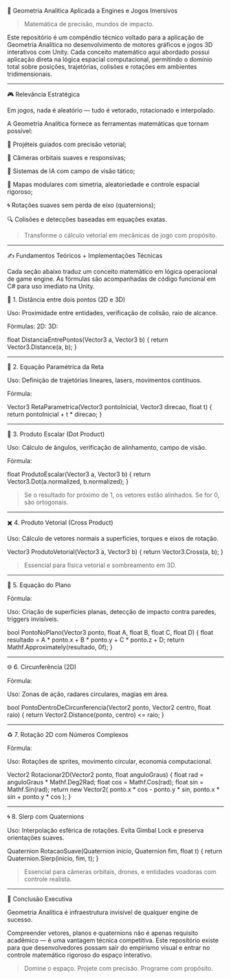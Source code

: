 🧠 Geometria Analítica Aplicada a Engines e Jogos Imersivos

> Matemática de precisão, mundos de impacto.



Este repositório é um compêndio técnico voltado para a aplicação de Geometria Analítica no desenvolvimento de motores gráficos e jogos 3D interativos com Unity. Cada conceito matemático aqui abordado possui aplicação direta na lógica espacial computacional, permitindo o domínio total sobre posições, trajetórias, colisões e rotações em ambientes tridimensionais.


---

🎮 Relevância Estratégica

Em jogos, nada é aleatório — tudo é vetorado, rotacionado e interpolado.

A Geometria Analítica fornece as ferramentas matemáticas que tornam possível:

🎯 Projéteis guiados com precisão vetorial;

🎥 Câmeras orbitais suaves e responsivas;

🧠 Sistemas de IA com campo de visão tático;

🧱 Mapas modulares com simetria, aleatoriedade e controle espacial rigoroso;

🌀 Rotações suaves sem perda de eixo (quaternions);

🔍 Colisões e detecções baseadas em equações exatas.


> Transforme o cálculo vetorial em mecânicas de jogo com propósito.




---

✍️ Fundamentos Teóricos + Implementações Técnicas

Cada seção abaixo traduz um conceito matemático em lógica operacional de game engine. As fórmulas são acompanhadas de código funcional em C# para uso imediato na Unity.

📏 1. Distância entre dois pontos (2D e 3D)

Uso: Proximidade entre entidades, verificação de colisão, raio de alcance.

Fórmulas:
2D: 
3D: 

float DistanciaEntrePontos(Vector3 a, Vector3 b)
{
    return Vector3.Distance(a, b);
}


---

🧭 2. Equação Paramétrica da Reta

Uso: Definição de trajetórias lineares, lasers, movimentos contínuos.

Fórmula: 

Vector3 RetaParametrica(Vector3 pontoInicial, Vector3 direcao, float t)
{
    return pontoInicial + t * direcao;
}


---

🔄 3. Produto Escalar (Dot Product)

Uso: Cálculo de ângulos, verificação de alinhamento, campo de visão.

Fórmula: 

float ProdutoEscalar(Vector3 a, Vector3 b)
{
    return Vector3.Dot(a.normalized, b.normalized);
}

> Se o resultado for próximo de 1, os vetores estão alinhados. Se for 0, são ortogonais.




---

✖️ 4. Produto Vetorial (Cross Product)

Uso: Cálculo de vetores normais a superfícies, torques e eixos de rotação.

Vector3 ProdutoVetorial(Vector3 a, Vector3 b)
{
    return Vector3.Cross(a, b);
}

> Essencial para física vetorial e sombreamento em 3D.




---

🧾 5. Equação do Plano

Fórmula: 

Uso: Criação de superfícies planas, detecção de impacto contra paredes, triggers invisíveis.

bool PontoNoPlano(Vector3 ponto, float A, float B, float C, float D)
{
    float resultado = A * ponto.x + B * ponto.y + C * ponto.z + D;
    return Mathf.Approximately(resultado, 0f);
}


---

🌐 6. Circunferência (2D)

Fórmula: 

Uso: Zonas de ação, radares circulares, magias em área.

bool PontoDentroDeCircunferencia(Vector2 ponto, Vector2 centro, float raio)
{
    return Vector2.Distance(ponto, centro) <= raio;
}


---

♻️ 7. Rotação 2D com Números Complexos

Fórmula: 

Uso: Rotações de sprites, movimento circular, economia computacional.

Vector2 Rotacionar2D(Vector2 ponto, float anguloGraus)
{
    float rad = anguloGraus * Mathf.Deg2Rad;
    float cos = Mathf.Cos(rad);
    float sin = Mathf.Sin(rad);
    return new Vector2(
        ponto.x * cos - ponto.y * sin,
        ponto.x * sin + ponto.y * cos
    );
}


---

🌀 8. Slerp com Quaternions

Uso: Interpolação esférica de rotações. Evita Gimbal Lock e preserva orientações suaves.

Quaternion RotacaoSuave(Quaternion inicio, Quaternion fim, float t)
{
    return Quaternion.Slerp(inicio, fim, t);
}

> Essencial para câmeras orbitais, drones, e entidades voadoras com controle realista.




---

🧠 Conclusão Executiva

Geometria Analítica é infraestrutura invisível de qualquer engine de sucesso.

Compreender vetores, planos e quaternions não é apenas requisito acadêmico — é uma vantagem técnica competitiva. Este repositório existe para que desenvolvedores possam sair do empirismo visual e entrar no controle matemático rigoroso do espaço interativo.

> Domine o espaço. Projete com precisão. Programe com propósito.



